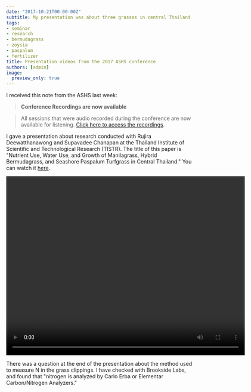 ```yaml
---
date: "2017-10-21T00:00:00Z"
subtitle: My presentation was about three grasses in central Thailand
tags:
- seminar
- research
- bermudagrass
- zoysia
- paspalum
- fertilizer
title: Presentation videos from the 2017 ASHS conference
authors: [admin]
image:
  preview_only: true
---
```


I received this note from the ASHS last week:

>**Conference Recordings are now available**

> All sessions that were audio recorded during the conference are now available for listening. [Click here to access the recordings](https://ashs.confex.com/ashs/2017/webprogramarchives/start.html).

I gave a presentation about research conducted with Rujira Deewatthanawong and Supavadee Chanapan at the Thailand Institute of Scientific and Technological Research (TISTR). The title of this paper is "Nutrient Use, Water Use, and Growth of Manilagrass, Hybrid Bermudagrass, and Seashore Paspalum Turfgrass in Central Thailand." You can watch it [here](https://ashs.confex.com/ashs/2017/videogateway.cgi/id/4855?recordingid=4855).

<video id="video_1" class="video-js vjs-default-skin" data-setup="{}" controls width="640" height="480">
<source type="video/mp4" src="https://ashs.confex.com/recording/ashs/2017/mp4/free/4db77adf5df9fff0d3caf5cafe28f496/paper27386_1.mp4">
</video>

There was a question at the end of the presentation about the method used to measure N in the grass clippings. I have checked with Brookside Labs, and found that "nitrogen is analyzed by Carlo Erba or Elementar Carbon/Nitrogen Analyzers."

		    
